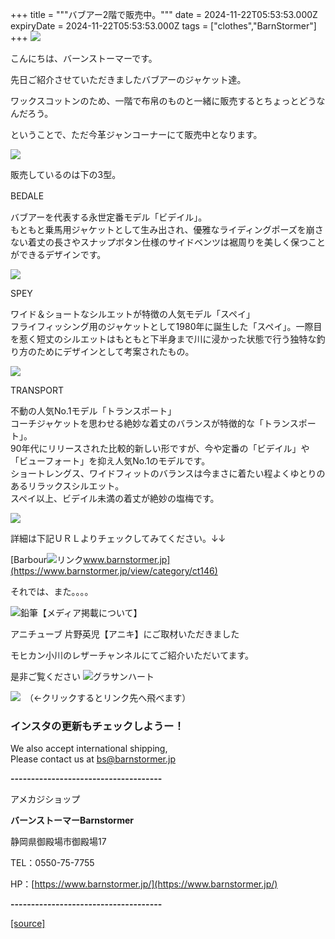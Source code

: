 +++
title = """バブアー2階で販売中。"""
date = 2024-11-22T05:53:53.000Z
expiryDate = 2024-11-22T05:53:53.000Z
tags = ["clothes","BarnStormer"]
+++
[![](https://stat.ameba.jp/user_images/20231023/16/barnstormer-go/b2/03/p/o0420015015354743273.png)](https://ameblo.jp/barnstormer-go/entry-12825670498.html)

こんにちは、バーンストーマーです。

先日ご紹介させていただきましたバブアーのジャケット達。

ワックスコットンのため、一階で布帛のものと一緒に販売するとちょっとどうなんだろう。

ということで、ただ今革ジャンコーナーにて販売中となります。

[![](https://stat.ameba.jp/user_images/20241122/14/barnstormer-go/30/d9/j/o3907586115512916857.jpg)](https://stat.ameba.jp/user_images/20241122/14/barnstormer-go/30/d9/j/o3907586115512916857.jpg)

販売しているのは下の3型。

BEDALE　

バブアーを代表する永世定番モデル「ビデイル」。  
もともと乗馬用ジャケットとして生み出され、優雅なライディングポーズを崩さない着丈の長さやスナップボタン仕様のサイドベンツは裾周りを美しく保つことができるデザインです。

[![](https://stat.ameba.jp/user_images/20241122/14/barnstormer-go/2c/31/j/o0467070115512916859.jpg)](https://stat.ameba.jp/user_images/20241122/14/barnstormer-go/2c/31/j/o0467070115512916859.jpg)

SPEY 

ワイド＆ショートなシルエットが特徴の人気モデル「スペイ」  
フライフィッシング用のジャケットとして1980年に誕生した「スペイ」。一際目を惹く短丈のシルエットはもともと下半身まで川に浸かった状態で行う独特な釣り方のためにデザインとして考案されたもの。

[![](https://stat.ameba.jp/user_images/20241122/14/barnstormer-go/c5/7c/j/o0466070015512916860.jpg)](https://stat.ameba.jp/user_images/20241122/14/barnstormer-go/c5/7c/j/o0466070015512916860.jpg)

TRANSPORT

不動の人気No.1モデル「トランスポート」  
コーチジャケットを思わせる絶妙な着丈のバランスが特徴的な「トランスポート」。  
90年代にリリースされた比較的新しい形ですが、今や定番の「ビデイル」や「ビューフォート」を抑え人気No.1のモデルです。  
ショートレングス、ワイドフィットのバランスは今まさに着たい程よくゆとりのあるリラックスシルエット。  
スペイ以上、ビデイル未満の着丈が絶妙の塩梅です。

[![](https://stat.ameba.jp/user_images/20241122/14/barnstormer-go/fd/ea/j/o0467070115512916862.jpg)](https://stat.ameba.jp/user_images/20241122/14/barnstormer-go/fd/ea/j/o0467070115512916862.jpg)

詳細は下記ＵＲＬよりチェックしてみてください。↓↓

[Barbour![リンク](https://c.stat100.ameba.jp/ameblo/symbols/v3.20.0/svg/gray/editor_link.svg)www.barnstormer.jp](https://www.barnstormer.jp/view/category/ct146)

それでは、また。。。。

![鉛筆](https://stat100.ameba.jp/blog/ucs/img/char/char3/519.png)【メディア掲載について】

アニチューブ 片野英児【アニキ】にご取材いただきました

モヒカン小川のレザーチャンネルにてご紹介いただいてます。

是非ご覧ください ![グラサンハート](https://stat100.ameba.jp/blog/ucs/img/char/char3/148.png)

[![](https://stat.ameba.jp/user_images/20230412/16/barnstormer-go/6a/23/p/o0108010815269242493.png)](https://www.instagram.com/barnstormer_daily/)　（←クリックするとリンク先へ飛べます）

### インスタの更新もチェックしようー！

We also accept international shipping,  
Please contact us at bs@barnstormer.jp

**\-------------------------------------**

アメカジショップ

**バーンストーマーBarnstormer**

静岡県御殿場市御殿場17

TEL：0550-75-7755

HP：[https://www.barnstormer.jp/](https://www.barnstormer.jp/)

**\-------------------------------------**

[[source]](https://ameblo.jp/barnstormer-go/entry-12875947996.html)
